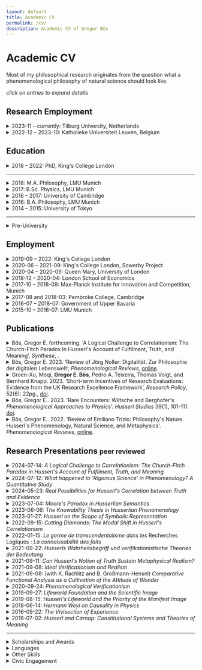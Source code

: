 ```yaml
---
layout: default
title: Academic CV
permalink: /cv/
description: Academic CV of Gregor Bös
---
```


<!--
Template is:
<details>
<summary>
</summary>
</details>
Custom CSS styling could make this more useful.
-->

# Academic CV

<p>Most of my philosophical research originates from the question what a phenomenological philosophy of natural science should look like.</p>

_click on entries to expand details_
<!-- ## Area of Specialization
## Area of Competence -->

## Research Employment

<details>
<summary>2023-11 &ndash; currently: Tilburg University, Netherlands
</summary>

Postdoctoral Researcher in the ERC project [Exiled Empiricists](https://exiledempiricists.wordpress.com/)

Principal Investigator: Sander Verhaegh.

</details>



<details>
<summary>2022-12 &ndash; 2023-10: Katholieke Universiteit Leuven, Belgium
</summary>

Postdoctoral Researcher for the project _Phenomenology and the Scientific Image of the World_ (Postdoctoral Mandate 3H220352).  

Promotors: Julia Jansen, Jan Heylen.

</details>



## Education


<details>
<summary>2018 &ndash; 2022: PhD, King's College London
</summary>

Research Topic: _Founding Science on the Lifeworld.
Promises and Problems of a Phenomenological Philosophy of Natural Science_

Primary Supervisor: Mark Textor

Examiners: Julia Jansen (Leuven), Steven French (Leeds)


</details>

---

<details>
<summary>2018: M.A. Philosophy, LMU Munich
</summary>
Dissertation Topic: <em>Husserl's Philosophy of Natural Science and Scientific Realism</em>

Thesis Supervisors: Christopher Erhard, Alexander Reutlinger
</details>

<details>
<summary>2017: B.Sc. Physics, LMU Munich
</summary>

Thesis Topic: <em>Sequential Artificial Neural Networks for the Trigger of the Belle II Experiment</em>

Analysis of artificial neural networks used for live analysis of data in
a particle physics experiment in Tsukuba, Japan

Thesis Supervisor: Prof. Christian Kiesling (LMU and Max-Planck Institute for Physics)
</details>

<details>
<summary>2016 &ndash; 2017: University of Cambridge
</summary>

Research Student, Department of Philosophy, Hughes Hall College
</details>

<details>
<summary> 2016: B.A. Philosophy, LMU Munich
</summary>

Thesis: <em>Carnap’s ‘Aufbau’ in a Husserlian Context. Towards a phenomenological ‘Aufbau’ or a logicist phenomenology.</em>

Thesis Supervisor: Christopher Erhard
</details>

<details>
<summary> 2014 &ndash; 2015: University of Tokyo
</summary>

Exchange Student in the USTEP-Programme
</details>


---


<details>
<summary> Pre-University
</summary>

2011 &ndash; 2012: European Voluntary Service at youth centre a.s.b.l. in Troisvierges, Luxembourg

Abitur in Baden-Württemberg (best of 123 graduates). Core subjects: physics, fine arts

</details>
<p></p>

## Employment

<details>
<summary>2019-09 &ndash; 2022: King's College London
</summary>

Graduate Teaching Assistant for the modules:
- Belief and Decision Under Uncertainty x2 (Alexander Bird)
- Methodology x2 (Julien Dutant, Clayton Littlejohn)
- Ethics and Politics of Science and Technology (Matteo Mameli)
- Neuroscience and the Mind (Adrian Alsmith, summative assessment only)
</details>

<details>
<summary>2020-06 &ndash; 2021-09: King's College London, Sowerby Project
</summary>

Project Assistant for the [Peter Sowerby Philosophy of Medicine Project](https://www.philosophyandmedicine.org)
</details>


<details>
<summary>2020-04 &ndash; 2020-09: Queen Mary, University of London
</summary>

Research Assistant for Dr. Moqi Groen-Xu, School of Economics and Finance

Database matching and citation network analysis.
</details>



<details>
<summary>2018-12 &ndash; 2020-04: London School of Economics
</summary>

Occasional Research Assistant for Dr. Moqi Groen-Xu, Department of Finance

Collation and explorative analysis of metadata for 17m scientific articles (Scopus, Python)
</details>
<details>
<summary> 2017-10 &ndash; 2018-09: Max-Planck Institute for Innovation and Competition, Munich
</summary>

Student Research Assistant under Dietmar Harhoff

Application of machine learning tools on patent and
publication abstract databases (Python)
</details>
<details>
<summary> 2017-08 and 2018-03: Pembroke College, Cambridge
</summary>

Programme Assistant for 2 Japanese Summer Schools

Support of lecturers, individual tutoring, organization of extracurricular activities, pastoral care for high school and undergraduate students
</details>
<details>
<summary>
2016-07 &ndash; 2018-07: Government of Upper Bavaria
</summary>

5 Philosophy Workshops for gifted students, 9th and 11th grade
</details>
<details>
<summary> 2015-10 &ndash; 2016-07: LMU Munich
</summary>

Tutor and Research Tutor for two seminars on “Edmund Husserl: Logical Investigations". Seminar jointly organised with Prof. Verena Mayer.
</details>
<p></p>

## Publications

<details>
<summary>
Bös, Gregor E. forthcoming. ‘A Logical Challenge to Correlationism: The Church-Fitch Paradox in Husserl's Account of Fulfilment, Truth, and Meaning’, <i>Synthese</i>, .
</summary>

Abstract: <br>
Husserl’s theory of fulfilment conceives of empty acts, such as symbolic thought, and fulfilling acts, such as sensory perceptions, in a strict parallel. This parallelism is the basis for Husserl’s semantics, epistemology, and conception of truth. It also entails that any true proposition can be known in principle, which Church and Fitch have shown to explode into the claim that every proposition is actually known. I assess this logical challenge and discuss a recent response by James Kinkaid. While Kinkaid’s proposal saves one direction of the parallel for semantics, it gives up the parallelism for truth. I spell out a different response which meshes naturally with Husserl’s account of meaning. If the parallelism is restricted to a class of basic propositions, the truth of non-basic propositions can be defined inductively, without leading to the paradox. I then discuss objections that have been raised against a similar proposal by Dummett. The result is that exegetically plausible and popular interpretations of Husserl’s correlationism lead to logical paradoxes. But when taking into account the ‘logical adumbration’ of propositional blindspots, truth and possible fulfilment can be connected without paradox.

</details>


<details>
<summary>
Bös, Gregor E. 2023. ‘Review of Jörg Noller: Digitalität. Zur Philosophie der digitalen Lebenswelt’, <i>Phenomenological Reviews</i>, <a href="https://reviews.ophen.org/2023/05/18/jorg-noller-digitalitat-zur-philosophie-der-digitalen-lebenswelt/">online</a>.
</summary>

book review, invited by the journal, 2,100 words.

</details>


<details>
<summary>
Groen-Xu, Moqi, <b>Gregor E. Bös</b>, Pedro A. Teixeira, Thomas Voigt, and Bernhard Knapp. 2023. ‘Short-term Incentives of Research Evaluations: Evidence from the UK Research Excellence Framework’, <i>Research Policy</i>, 52(6): 22pg., <a href="https://doi.org/10.1016/j.respol.2023.104729">doi</a>.
</summary>

Empirical study of the publication and citation behaviour of UK scientists of all disciplines over 23 years. I wrote the software to match databases and aggregate observables, helped to interpret the findings and contributed to the writing of the article.

</details>



<details>
<summary> Bös, Gregor E.. 2023. 'Rare Encounters: Wiltsche and Berghofer's <i>Phenomenological Approaches to Physics</i>'. <i>Husserl Studies</i> 39(1), 101-111:  <a href="https://doi.org/10.1007/s10743-022-09307-3">doi</a>. </summary>

---

book review, peer-reviewed, 5,300 words
</details>


<details>
<summary> Bös, Gregor E.. 2022. 'Review of Emiliano Trizio: Philosophy's Nature. Husserl's Phenomenology, Natural Science, and Metaphysics'. <i>Phenomenological Reviews</i>, <a href="https://reviews.ophen.org/2022/10/30/emiliano-trizio-philosophys-nature-husserl-review/">online</a>. </summary>

---

book review, invited by the journal, 5,000 words
</details>



## Research Presentations <small>peer reviewed</small>


<details>
<summary> 2024-07-14: <i> A Logical Challenge to Correlationism: The Church-Fitch Paradox in Husserl's Account of Fulfilment, Truth, and Meaning </i> </summary>

---

98th Joint Session of the Aristotelian Society and the Mind Association, University of Birmingham, UK
</details>

<details>
<summary> 2024-07-12: <i> What happened to 'Rigorous Science' in Phenomenology? A Quantitative Study </i> </summary>

---

HOPOS 2024 Conference, University of Vienna, Austria
</details>

<details>
<summary> 2024-05-23: <i>Real Possibilities for Husserl's Correlation between Truth and Evidence </i> </summary>

---

Husserl Circle Meeting at Creighton University in Omaha, Nebraska.
</details>

<details>
<summary> 2023-07-04: <i>Moore's Paradox in Husserlian Semantics </i> </summary>

---

97th Joint Session of the Aristotelian Society and the Mind Association, Birkbeck and the Institute of Philosophy, University of London, UK
</details>


<details>
<summary> 2023-06-06: <i>The Knowability Thesis in Husserlian Phenomenology </i> </summary>

---

Workshop on the Concept and Scope of Knowability, Katholieke Universiteit Leuven
</details>


<details>
<summary> 2023-01-27: <i>Husserl on the Scope of Symbolic Representation </i> </summary>

---

Phenomenology and Symbolic Cognition Workshop, Rijksuniversiteit Groningen, Netherlands
</details>



<details>
<summary> 2022-09-15: <i>Cutting Diamonds: The Modal Shift in Husserl's Correlationism </i> </summary>

---

GAP11 Triannual Conference of the German Society for Analytic Philosophy, Humboldt-Universität zu Berlin, Germany
</details>


<details>
<summary> 2022-01-15: <i>Le germe de transcendentalisme dans les </i> Recherches Logiques <i> : La connaissabilité des faits </i> </summary>

---

[The origin of transcendentalism in the Logical Investigations: the knowability of facts],
Young Researchers seminar, University of Paris 1, Panthéon-Sorbonne, France
</details>


<details>
<summary> 2021-09-22: <i>Husserls Wahrheitsbegriff und verifikationistische Theorien der Bedeutung</i></summary>

---

[Husserl's notion of truth and verificationist theories of meaning],
German Phenomenological Society (DGPF) Doctoral Colloquium, Jena, Germany
</details>

<details>
<summary> 2021-09-11: <i>Can Husserl's Notion of Truth Sustain Metaphysical Realism?</i></summary>

---

SoPhiA Conference for Young Analytic Philosophy, Salzburg, Austria (online) ([slides](/dl/2021-09-11-Salzburg_presentation.pdf))
</details>

<details>
<summary> 2021-09-08: <i>Ideal Verificationism and Realism</i></summary>

---

First Austrian Summer School in Phenomenology, Graz, Austria (online) ([slides](/dl/2021-09-08_Graz_presentation.pdf))

</details>


<details>
<summary> 2021-09-08: (with K. Rachlitz and B. Großmann-Hensel) <i>Comparative Functional Analysis as a Cultivation of the Attitude of Wonder</i></summary>

---

PHILOS Colloquium on Philosophy and Organization Studies, Rhodes, Greece (online)

</details>

<details>
<summary> 2020-09-24: <i>Phenomenological Verificationism</i></summary>

---

Start of Year Departmental Conference, King’s College London, UK

</details>



<details>
<summary> 2019-09-27: <i>Lifeworld Foundation and the Scientific Image</i></summary>

---

Presented at the 2nd Phenomenological Approaches to Physics Conference, Stony Brook University, NY, USA. ([slides](/dl/2019-09_Stony_Brook.pdf))

</details>

<details>
<summary> 2019-08-15: <i>Husserl's Lifeworld and the Priority of the Manifest Image</i>
</summary>

---

Presented at the 2019 Summer School in Phenomenology and Philosophy of Mind, Centre for Subjectivity Research, Copenhagen. ([slides](/dl/2019_Copenhagen.pdf))

</details>

<details>
<summary> 2018-06-14: <i>Hermann Weyl on Causality in Physics</i>
</summary>

---

Presented at the International Conference: _Phenomenological Approaches to Physics_, University of Graz, Austria.

</details>
<details>
<summary> 2016-09-22: <i>The Vivisection of Experience</i>
</summary>

---

Presented at the 2nd International Conference in Philosophy of Mind, University of Minho, Braga, Portugal

</details>

<details>
<summary> 2016-07-02: <i>Husserl and Carnap: Constitutional Systems and Theories of Meaning</i>
</summary>

---

International Undergraduate Conference in Analytic Philosophy at Bayreuth University

</details>
<p></p>

---

<details>
<summary> Scholarships and Awards
</summary>

- 2021 &ndash; 2022:  King's College London Scholarship of the Department of Philosophy Postgraduate Bursary
- 2020: King's College London Global Research Grant. Supporting a Research Stay at the [Centre for Subjectivity Research](https://www.cfs.ku.dk), University of Copenhagen
- 2018 &ndash; 2021: King's College London Faculty of Arts and Humanities: Full PhD Scholarship
- 2012 &ndash; 2018: Scholarship of the German National Academic Merit Foundation (Studienstiftung)
- 2016 &ndash; 2017: DAAD Graduate Scholarship
- 2014 &ndash; 2015: Full Scholarship of the Japanese Student Service Organisation (JASSO)
- 05/2015: "Green Stories" Project Scholarship for a reportage on the life in Fukushima prefecture, article published in German [here](https://www.lizzynet.de/wws/ein-vergifteter-name.php?sid=54339215369202175156525552555960) and in [Novo Argumente](https://www.novo-argumente.com/artikel/fukushima_ein_vergifteter_name)
- 03/2014: Project Scholarship from the German-French Youth Organisation: _This is art. Can we trash it?_ On the administration of artists' heritages. Sojourn in Paris
- Jean-Walter prize of the zis-foundation for the reportage: _The philosophy of physicists. Fundamental Research and Multicultural Context at CERN_, previously project scholarship
</details>


<details>
<summary> Languages
</summary>

- German: Mother Tongue
- English: C2 certified
- French: Competent (ca. C1)
- Japanese: Basic (ca. B1 / JLPT N3)
- Spanish: Basic (ca. A2)

</details>

<details>
<summary> Other Skills
</summary>

- A palette of Programming skills (Python: scikit-learn, pandas; elisp; LaTeX;  High performance computation on LSE's _fabian_ and QMUL's _Apocrita_ clusters; Linux environments, Jekyll, Wordpress,)
- Coursera Certificate _Machine Learning_ 
- Photography and Film Editing, basic WordPress knowledge
</details>

<details>
<summary> Civic Engagement
</summary>

I am steering committee member (since 2019) and mentor (since 2015) for the educational [zis-foundation](https://www.zis-reisen.de/en/) (est. 1956). We offer mentoring and scholarships to let youth aged 16-21 realize international travel projects.
</details>
